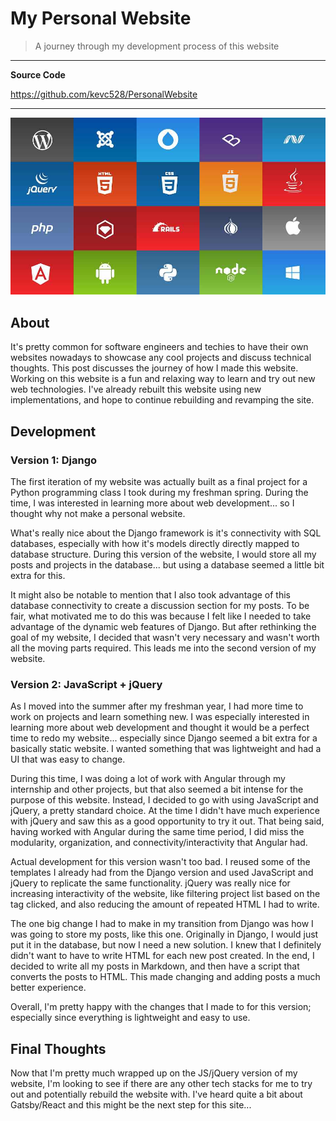 # My Personal Website
> A journey through my development process of this website

---
**Source Code**

<https://github.com/kevc528/PersonalWebsite>

---

![Web Frameworks](/content/images/web-frameworks.jpg)

## About
It's pretty common for software engineers and techies to have their own websites nowadays to showcase any 
cool projects and discuss technical thoughts. This post discusses the journey of how I made this website. 
Working on this website is a fun and relaxing way to learn and try out new web technologies. I've already 
rebuilt this website using new implementations, and hope to continue rebuilding and revamping the site.

## Development
### Version 1: Django
The first iteration of my website was actually built as a final project for a Python programming class I took 
during my freshman spring. During the time, I was interested in learning more about web development... so I 
thought why not make a personal website.

What's really nice about the Django framework is it's connectivity with SQL databases, especially with how it's 
models directly directly mapped to database structure. During this version of the website, I would store all my 
posts and projects in the database... but using a database seemed a little bit extra for this.

It might also be notable to mention that I also took advantage of this database connectivity to create a 
discussion section for my posts. To be fair, what motivated me to do this was because I felt like I needed to 
take advantage of the dynamic web features of Django. But after rethinking the goal of my website, I decided that 
wasn't very necessary and wasn't worth all the moving parts required. This leads me into the second version of my 
website.

### Version 2: JavaScript + jQuery
As I moved into the summer after my freshman year, I had more time to work on projects and learn something new. 
I was especially interested in learning more about web development and thought it would be a perfect time to 
redo my website... especially since Django seemed a bit extra for a basically static website. I wanted something 
that was lightweight and had a UI that was easy to change.

During this time, I was doing a lot of work with Angular through my internship and other projects, but that also 
seemed a bit intense for the purpose of this website. Instead, I decided to go with using JavaScript and jQuery, 
a pretty standard choice. At the time I didn't have much experience with jQuery and saw this as a good 
opportunity to try it out. That being said, having worked with Angular during the same time period, I did miss the modularity, organization, and connectivity/interactivity that Angular had.

Actual development for this version wasn't too bad. I reused some of the templates I already had from the Django 
version and used JavaScript and jQuery to replicate the same functionality. jQuery was really nice for increasing 
interactivity of the website, like filtering project list based on the tag clicked, and also reducing the amount 
of repeated HTML I had to write.

The one big change I had to make in my transition from Django was how I was going to store my posts, like this 
one. Originally in Django, I would just put it in the database, but now I need a new solution. I knew that I 
definitely didn't want to have to write HTML for each new post created. In the end, I decided to write all my 
posts in Markdown, and then have a script that converts the posts to HTML. This made changing and 
adding posts a much better experience.

Overall, I'm pretty happy with the changes that I made to for this version; especially since everything is 
lightweight and easy to use.

## Final Thoughts
Now that I'm pretty much wrapped up on the JS/jQuery version of my website, I'm looking to see if there are any other tech stacks for me to try out and potentially rebuild the website with. I've heard quite a bit about 
Gatsby/React and this might be the next step for this site...